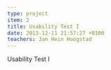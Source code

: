 ```yaml
---
type: project
item: 2
title: Usability Test I
date: 2013-12-11 21:57:27 +0100
teachers: Jan Hein Hoogstad
---
```

Usability Test I
